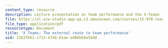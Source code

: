 ```yaml
---
content_type: resource
description: Lecture presentation on team performance and the X-Teams framework.
file: https://ol-ocw-studio-app-qa.s3.amazonaws.com/courses/15-978-leadership-tools-and-teams-a-product-development-lab-spring-2007/11b3fb61c715474861aeed86bb9a5ddd_lec1.pdf
file_type: application/pdf
resourcetype: Document
title: 'X Teams: The external route to team performance'
uid: 11b3fb61-c715-4748-61ae-ed86bb9a5ddd
---
```

